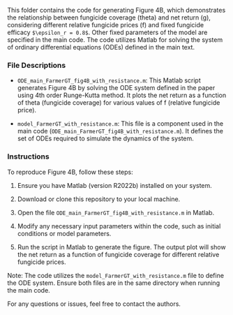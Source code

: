 This folder contains the code for generating Figure 4B, which demonstrates the relationship between fungicide coverage (theta) and net return (g), considering different relative fungicide prices (f) and fixed fungicide efficacy `$\epsilon_r = 0.8$`. Other fixed parameters of the model are specified in the main code. The code utilizes Matlab for solving the system of ordinary differential equations (ODEs) defined in the main text.

### File Descriptions

- `ODE_main_FarmerGT_fig4B_with_resistance.m`: This Matlab script generates Figure 4B by solving the ODE system defined in the paper using 4th order Runge-Kutta method. 
It plots the net return as a function of theta (fungicide coverage) for various values of f (relative fungicide price).

- `model_FarmerGT_with_resistance.m`: This file is a component used in the main code (`ODE_main_FarmerGT_fig4B_with_resistance.m`). It defines the set of ODEs required to simulate the dynamics of the system.

### Instructions

To reproduce Figure 4B, follow these steps:

1. Ensure you have Matlab (version R2022b) installed on your system.

2. Download or clone this repository to your local machine.

3. Open the file `ODE_main_FarmerGT_fig4B_with_resistance.m` in Matlab.

4. Modify any necessary input parameters within the code, such as initial conditions or model parameters.

5. Run the script in Matlab to generate the figure. The output plot will show the net return as a function of fungicide coverage for different relative fungicide prices.

Note: The code utilizes the `model_FarmerGT_with_resistance.m` file to define the ODE system. Ensure both files are in the same directory when running the main code.

For any questions or issues, feel free to contact the authors.
